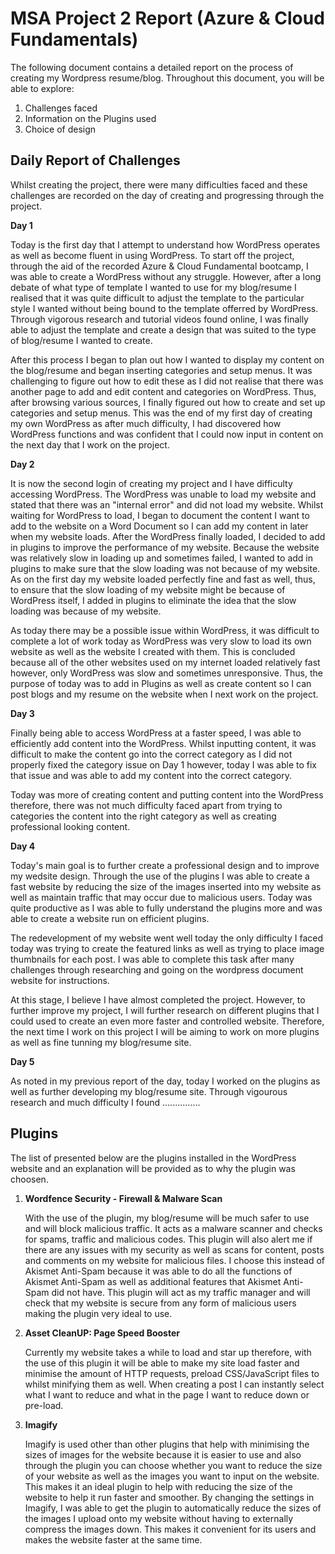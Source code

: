# MSA Project 2 Report (Azure & Cloud Fundamentals)

The following document contains a detailed report on the process of creating my Wordpress resume/blog. Throughout this document, you will be able to explore:
 1. Challenges faced
 2. Information on the Plugins used
 3. Choice of design

## Daily Report of Challenges 
Whilst creating the project, there were many difficulties faced and these challenges are recorded on the day of creating and progressing through the project. 

**Day 1**

Today is the first day that I attempt to understand how WordPress operates as well as become fluent in using WordPress. To start off the project, through the aid of the recorded Azure & Cloud Fundamental bootcamp, I was able to create a WordPress without any struggle. However, after a long debate of what type of template I wanted to use for my blog/resume I realised that it was quite difficult to adjust the template to the particular style I wanted without being bound to the template offerred by WordPress. Through vigorous research and tutorial videos found online, I was finally able to adjust the template and create a design that was suited to the type of blog/resume I wanted to create. 

After this process I began to plan out how I wanted to display my content on the blog/resume and began inserting categories and setup menus. It was challenging to figure out how to edit these as I did not realise that there was another page to add and edit content and categories on WordPress. Thus, after browsing various sources, I finally figured out how to create and set up categories and setup menus. This was the end of my first day of creating my own WordPress as after much difficulty, I had discovered how WordPress functions and was confident that I could now input in content on the next day that I work on the project.  


**Day 2**

It is now the second login of creating my project and I have difficulty accessing WordPress. The WordPress was unable to load my website and stated that there was an "internal error" and did not load my website. Whilst waiting for WordPress to load, I began to document the content I want to add to the website on a Word Document so I can add my content in later when my website loads. After the WordPress finally loaded, I decided to add in plugins to improve the performance of my website. Because the website was relatively slow in loading up and sometimes failed, I wanted to add in plugins to make sure that the slow loading was not because of my website. As on the first day my website loaded perfectly fine and fast as well, thus, to ensure that the slow loading of my website might be because of WordPress itself, I added in plugins to eliminate the idea that the slow loading was because of my website. 

As today there may be a possible issue within WordPress, it was difficult to complete a lot of work today as WordPress was very slow to load its own website as well as the website I created with them. This is concluded because all of the other websites used on my internet loaded relatively fast however, only WordPress was slow and sometimes unresponsive. Thus, the purpose of today was to add in Plugins as well as create content so I can post blogs and my resume on the website when I next work on the project. 

**Day 3** 

Finally being able to access WordPress at a faster speed, I was able to efficiently add content into the WordPress. Whilst inputting content, it was difficult to make the content go into the correct category as I did not properly fixed the category issue on Day 1 however, today I was able to fix that issue and was able to add my content into the correct category. 

Today was more of creating content and putting content into the WordPress therefore, there was not much difficulty faced apart from trying to categories the content into the right category as well as creating professional looking content. 

**Day 4**
 
 Today's main goal is to further create a professional design and to improve my wedsite design. Through the use of the plugins I was able to create a fast website by reducing the size of the images inserted into my website as well as maintain traffic that may occur due to malicious users. Today was quite productive as I was able to fully understand the plugins more and was able to create a website run on efficient plugins. 
 
 The redevelopment of my website went well today the only difficulty I faced today was trying to create the featured links as well as trying to place image thumbnails for each post. I was able to complete this task after many challenges through researching and going on the wordpress document website for instructions. 
 
 At this stage, I believe I have almost completed the project. However, to further improve my project, I will further research on different plugins that I could used to create an even more faster and controlled website. Therefore, the next time I work on this project I will be aiming to work on more plugins as well as fine tunning my blog/resume site.


**Day 5**

As noted in my previous report of the day, today I worked on the plugins as well as further developing my blog/resume site. Through vigourous research and much difficulty I found ...............


## Plugins
The list of presented below are the plugins installed in the WordPress website and an explanation will be provided as to why the plugin was choosen.
   
1. **Wordfence Security - Firewall & Malware Scan**
   
   With the use of the plugin, my blog/resume will be much safer to use and will block malicious traffic. It acts as a malware scanner and checks for spams, traffic and malicious codes. This plugin will also alert me if there are any issues with my security as well as scans for content, posts and comments on my website for malicious files. I choose this instead of Akismet Anti-Spam because it was able to do all the functions of Akismet Anti-Spam as well as additional features that Akismet Anti-Spam did not have. This plugin will act as my traffic manager and will check that my website is secure from any form of malicious users making the plugin very ideal to use. 
   
2. **Asset CleanUP: Page Speed Booster**
   
   Currently my website takes a while to load and star up therefore, with the use of this plugin it will be able to make my site load faster and minimise the amount of HTTP requests, preload CSS/JavaScript files to whilst minifying them as well. When creating a post I can instantly select what I want to reduce and what in the page I want to reduce down or pre-load. 
   
3. **Imagify**

   Imagify is used other than other plugins that help with minimising the sizes of images for the website because it is easier to use and also through the plugin you can choose whether you want to reduce the size of your website as well as the images you want to input on the website. This makes it an ideal plugin to help with reducing the size of the website to help it run faster and smoother. By changing the settings in Imagify, I was able to get the plugin to automatically reduce the sizes of the images I upload onto my website without having to externally compress the images down. This makes it convenient for its users and makes the website faster at the same time. 
   
